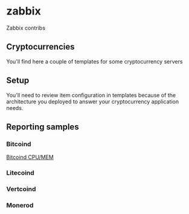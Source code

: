 # zabbix

Zabbix contribs

## Cryptocurrencies

You'll find here a couple of templates for some cryptocurrency servers

## Setup

You'll need to review item configuration in templates because of the
architecture you deployed to answer your cryptocurrency application
needs.

## Reporting samples

### Bitcoind

[Bitcoind CPU/MEM](https://github.com/ffrouin/zabbix/tree/master/templates/cryptocurrencies/samples/bitcoind_cpumem.png)

### Litecoind

### Vertcoind

### Monerod
